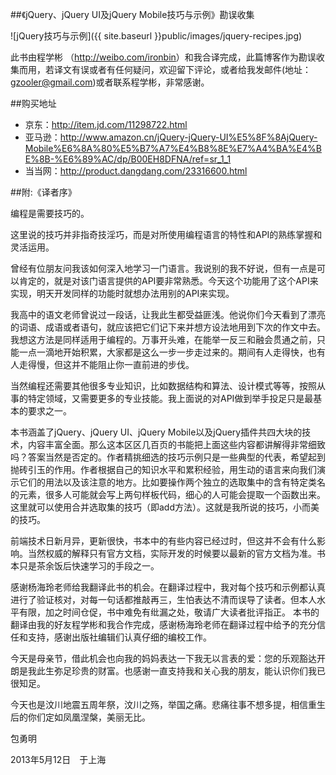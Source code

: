 ##《jQuery、jQuery UI及jQuery Mobile技巧与示例》勘误收集

![jQuery技巧与示例]({{ site.baseurl }}public/images/jquery-recipes.jpg)

此书由程学彬 （<http://weibo.com/ironbin>）和我合译完成，此篇博客作为勘误收集而用，若译文有误或者有任何疑问，欢迎留下评论，或者给我发邮件(地址：<gzooler@gmail.com>)或者联系程学彬，非常感谢。

##购买地址
* 京东：<http://item.jd.com/11298722.html>
* 亚马逊：<http://www.amazon.cn/jQuery-jQuery-UI%E5%8F%8AjQuery-Mobile%E6%8A%80%E5%B7%A7%E4%B8%8E%E7%A4%BA%E4%BE%8B-%E6%89%AC/dp/B00EH8DFNA/ref=sr_1_1>
* 当当网：<http://product.dangdang.com/23316600.html>

##附:《译者序》

编程是需要技巧的。

这里说的技巧并非指奇技淫巧，而是对所使用编程语言的特性和API的熟练掌握和灵活运用。


曾经有位朋友问我该如何深入地学习一门语言。我说别的我不好说，但有一点是可以肯定的，就是对该门语言提供的API要非常熟悉。今天这个功能用了这个API来实现，明天开发同样的功能时就想办法用别的API来实现。


我高中的语文老师曾说过一段话，让我此生都受益匪浅。他说你们今天看到了漂亮的词语、成语或者语句，就应该把它们记下来并想方设法地用到下次的作文中去。我想这方法是同样适用于编程的。万事开头难，在能举一反三和融会贯通之前，只能一点一滴地开始积累，大家都是这么一步一步走过来的。期间有人走得快，也有人走得慢，但这并不能阻止你一直前进的步伐。


当然编程还需要其他很多专业知识，比如数据结构和算法、设计模式等等，按照从事的特定领域，又需要更多的专业技能。我上面说的对API做到举手投足只是最基本的要求之一。


本书涵盖了jQuery、jQuery UI、jQuery Mobile以及jQuery插件共四大块的技术，内容丰富全面。那么这本区区几百页的书能把上面这些内容都讲解得非常细致吗？答案当然是否定的。作者精挑细选的技巧示例只是一些典型的代表，希望起到抛砖引玉的作用。作者根据自己的知识水平和累积经验，用生动的语言来向我们演示它们的用法以及该注意的地方。比如要操作两个独立的选取集中的含有特定类名的元素，很多人可能就会写上两句样板代码，细心的人可能会提取一个函数出来。这里就可以使用合并选取集的技巧（即add方法）。这就是我所说的技巧，小而美的技巧。


前端技术日新月异，更新很快，书本中的有些内容已经过时，但这并不会有什么影响。当然权威的解释只有官方文档，实际开发的时候要以最新的官方文档为准。书本只是茶余饭后快速学习的手段之一。


感谢杨海玲老师给我翻译此书的机会。在翻译过程中，我对每个技巧和示例都认真进行了验证核对，对每一句话都推敲再三，生怕表达不清而误导了读者。但本人水平有限，加之时间仓促，书中难免有纰漏之处，敬请广大读者批评指正。
本书的翻译由我的好友程学彬和我合作完成，感谢杨海玲老师在翻译过程中给予的充分信任和支持，感谢出版社编辑们认真仔细的编校工作。


今天是母亲节，借此机会也向我的妈妈表达一下我无以言表的爱：您的乐观豁达开朗是我此生弥足珍贵的财富。也感谢一直支持我和关心我的朋友，能认识你们我已很知足。


今天也是汶川地震五周年祭，汶川之殇，举国之痛。悲痛往事不想多提，相信重生后的你们定如凤凰涅槃，美丽无比。


包勇明


2013年5月12日　于上海




